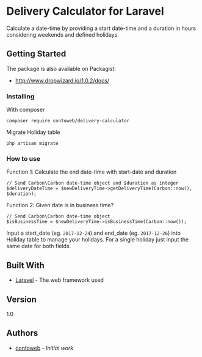 # Delivery Calculator for Laravel

Calculate a date-time by providing a start date-time and a duration in hours considering weekends and defined holidays.

## Getting Started

The package is also available on Packagist:
* <http://www.dropwizard.io/1.0.2/docs/>

### Installing

With composer
```
composer require contoweb/delivery-calculator
```

Migrate Holiday table
```
php artisan migrate
```

### How to use

Function 1: Calculate the end date-time with start-date and duration
```
// Send Carbon\Carbon date-time object and $duration as integer
$deliveryDateTime = $newDeliveryTime->getDeliveryTime(Carbon::now(), $duration); 
```

Function 2: Given date is in business time?
```
// Send Carbon\Carbon date-time object
$isBusinessTime = $newDeliveryTime->isBusinessTime(Carbon::now());
```

Input a start_date (eg. `2017-12-24`) and end_date (eg. `2017-12-26`) into Holiday table to manage your holidays.
For a single holiday just input the same date for both fields. 

## Built With

* [Laravel](https://laravel.com/) - The web framework used

## Version

1.0

## Authors

* [contoweb](https://contoweb.ch) - *Initial work*
